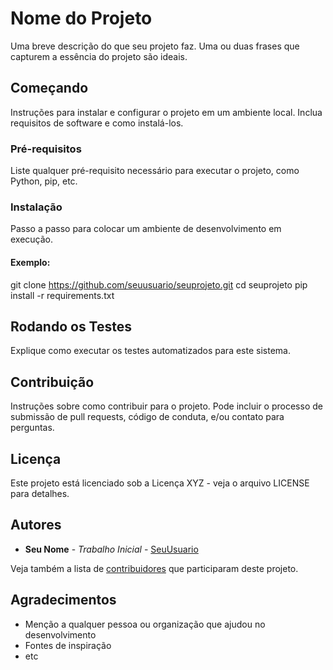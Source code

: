 # Nome do Projeto

Uma breve descrição do que seu projeto faz. Uma ou duas frases que capturem a essência do projeto são ideais.

## Começando

Instruções para instalar e configurar o projeto em um ambiente local. Inclua requisitos de software e como instalá-los.

### Pré-requisitos

Liste qualquer pré-requisito necessário para executar o projeto, como Python, pip, etc.


### Instalação

Passo a passo para colocar um ambiente de desenvolvimento em execução.

#### Exemplo:
git clone https://github.com/seuusuario/seuprojeto.git
cd seuprojeto
pip install -r requirements.txt


## Rodando os Testes

Explique como executar os testes automatizados para este sistema.


## Contribuição

Instruções sobre como contribuir para o projeto. Pode incluir o processo de submissão de pull requests, código de conduta, e/ou contato para perguntas.

## Licença

Este projeto está licenciado sob a Licença XYZ - veja o arquivo LICENSE para detalhes.

## Autores

* **Seu Nome** - *Trabalho Inicial* - [SeuUsuario](https://github.com/SeuUsuario)

Veja também a lista de [contribuidores](https://github.com/seuprojeto/contribuidores) que participaram deste projeto.

## Agradecimentos

- Menção a qualquer pessoa ou organização que ajudou no desenvolvimento
- Fontes de inspiração
- etc
